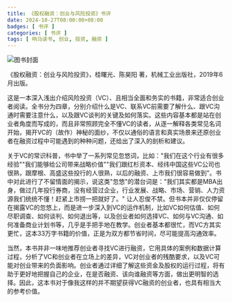 ```yaml
---
title: 《股权融资：创业与风险投资》书评
date: 2024-10-27T08:00:00+08:00
badges: [ 书评 ]
categories: [ 书评 ]
tags: [ 响马读书, 创业, 投资, 融资 ]
---
```


<div class="p-3 text-center">
  <img class="img-fluid" src="/images/2024/1027/book-cover.png" alt="图书封面">
</div>

《股权融资：创业与风险投资》，桂曙光、陈昊阳 著，机械工业出版社，2019年6月出版。

这是一本深入浅出介绍风险投资（VC）、且相当全面和务实的书籍，非常适合创业者阅读。全书分为四章，分别介绍什么是VC、联系VC前需要了解什么、跟VC沟通时需要注意什么，以及跟VC谈判的关键及如何落实。这些内容基本都是站在创业者角度而写成的，而且非常照顾完全不懂VC的读者，从逐一解释各类常见名词开始，揭开VC的（故作）神秘的面纱，不仅以通俗的语言和真实场景来还原创业者在融资过程中可能遇到的种种问题，还给出了深入的剖析和建议。

关于VC的常识科普，书中举了一系列常见忽悠词，比如："我们在这个行业有很多经验""我们能够给公司带来战略价值""我们跟红杉资本、经纬中国这些VC公司也很熟，跟摩根、高盛这些投行的人很熟，以后的融资、上市我们很容易做到"。书中对此进行了不留情面的揭示，说这类"忽悠"的潜台词是："我们其实都是MBA出身，做过几年投行券商，没有经营过企业，行业发展、战略、市场、营销、人力资源我们统统不懂！赶紧上市捞一把就好了。" 让人忍俊不禁。但书本并非仅仅停留在揭露VC的忽悠上，而是进一步深入到VC的运作机制，比如VC如何估值、如何尽职调查、如何谈判、如何退出等，以及创业者如何选择VC、如何与VC沟通、如何准备商业计划书等，几乎是手把手地在教学。创业者基本都很忙，而VC方其实更忙，这本33万字书籍的价值，正是为双方都节省时间，尽可能提高沟通效率。

当然，本书并非一味地推荐创业者寻找VC进行融资，它用具体的案例和数据计算过程，分析了VC和创业者在立场上的差异，VC对创业者的残酷要求，以及VC可能对创业带来的负面影响。创业者通过详细了解这些资金及股权的运行过程，将有助于更好地把握自己的企业，在是否融资、该向谁融资等方面，做出更明智的选择。因此，这本书对于像我这样的并不期望获得VC融资的创业者，也具有相当大的参考价值。
